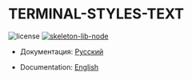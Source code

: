# TERMINAL-STYLES-TEXT

![license] [![skeleton-lib-node]](https://github.com/ManushovRodion/skeleton-lib-node)

[license]: https://img.shields.io/github/license/ManushovRodion/skeleton-lib-node?style=for-the-badge
[skeleton-lib-node]: https://img.shields.io/badge/created%20on%20the%20basis-%20skeleton--lib--node-blue.svg?style=for-the-badge

- Документация: [Русский](./docs/README-RU.md)

- Documentation: [English](./docs/README-EN.md)
